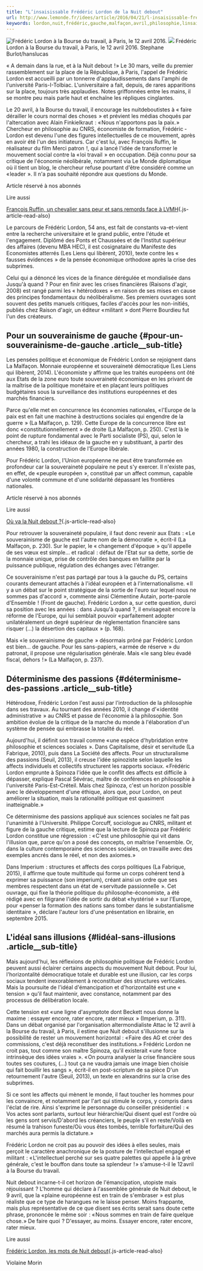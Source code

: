 ```yaml
---
title: "L’insaisissable Frédéric Lordon de la Nuit debout"
url: http://www.lemonde.fr/idees/article/2016/04/21/l-insaisissable-frederic-lordon-maitre-a-penser-de-la-nuit-debout_4906449_3232.html
keywords: lordon,nuit,frédéric,gauche,malfaçon,avril,philosophie,linsaisissable,cest,travail,politique
---
```

![Frédéric Lordon à la Bourse du travail, à Paris, le 12 avril 2016.](https://img.lemde.fr/2016/04/20/0/0/4500/3006/688/0/60/0/9becfa0_12014-lcrozo.jpg) ![](https://img.lemde.fr/2016/04/20/0/0/4500/3006/688/0/60/0/9becfa0_12014-lcrozo.jpg) Frédéric Lordon à la Bourse du travail, à Paris, le 12 avril 2016. Stephane Burlot/hanslucas

« A demain dans la rue, et à la Nuit debout  ! » Le 30 mars, veille du premier rassemblement sur la place de la ­République, à Paris, l'appel de Frédéric Lordon est accueilli par un tonnerre d'applaudissements dans l'amphi de l'université Paris-I-Tolbiac. L'universitaire a fait, depuis, de rares apparitions sur la place, toujours très applaudies. ­Notes griffonnées entre les mains, il se montre peu mais parle haut et enchaîne les répliques cinglantes.

Le 20 avril, à la Bourse du travail, il encourage les nuitdeboutistes à « faire dérailler le cours normal des choses  » et prévient les médias choqués par l'altercation avec Alain Finkielkraut  : « Nous n'apportons pas la paix. » Chercheur en philosophie au CNRS, économiste de formation, Frédéric ­Lordon est devenu l'une des figures intellectuelles de ce mouvement, après en avoir été l'un des initiateurs. Car c'est lui, avec François Ruffin, le réalisateur du film Merci patron  !, qui a lancé l'idée de transformer le mouvement social contre la « loi travail  » en occupation. Déjà connu pour sa critique de l'économie néolibérale, notamment via Le Monde diplomatique où il tient un blog, le chercheur refuse pourtant d'être considéré comme un « leader  ». Il n'a pas souhaité répondre aux questions du Monde.

Article réservé à nos abonnés

Lire aussi

[François Ruffin, un chevalier sans peur et sans remords face à LVMH](https://www.lemonde.fr/culture/article/2016/02/22/francois-ruffin-un-chevalier-sans-peur-et-sans-remords-a-l-assaut-de-lvmh_4869314_3246.html){.js-article-read-also}

Le parcours de Frédéric Lordon, 54 ans, est fait de constants va-et-vient entre la recherche universitaire et le grand public, entre l'étude et l'engagement. Diplômé des Ponts et Chaussées et de l'Institut supérieur des affaires (devenu MBA HEC), il est cosignataire du Manifeste des Economistes atterrés (Les Liens qui libèrent, 2010), texte contre les « fausses évidences  » de la pensée économique orthodoxe après la crise des subprimes.

Celui qui a dénoncé les vices de la finance dérégulée et mondialisée dans Jusqu'à quand  ? Pour en finir avec les crises financières (Raisons d'agir, 2008) est rangé parmi les « hétérodoxes  » en raison de ses mises en cause des principes fondamentaux du néolibéralisme. Ses premiers ouvrages sont souvent des petits manuels critiques, faciles d'accès pour les non-initiés, publiés chez ­Raison d'agir, un éditeur « militant  » dont Pierre Bourdieu fut l'un des créateurs.

Pour un souverainisme de gauche {#pour-un-souverainisme-de-gauche .article__sub-title}
-------------------------------

Les pensées politique et économique de ­Frédéric Lordon se rejoignent dans La ­Malfaçon. Monnaie européenne et souveraineté démocratique (Les Liens qui libèrent, 2014). L'économiste y affirme que les traités européens ont ôté aux Etats de la zone euro toute souveraineté économique en les privant de la maîtrise de la politique monétaire et en plaçant leurs politiques budgétaires sous la surveillance des institutions européennes et des marchés financiers.

Parce qu'elle met en concurrence les économies nationales, « l'Europe de la paix est en fait une machine à destructions sociales qui engendre de la guerre  » (La Malfaçon, p. 129). Cette Europe de la concurrence libre est donc « constitutionnellement  » de droite (La Malfaçon, p. 250). C'est là le point de rupture fondamental avec le Parti socialiste (PS), qui, selon le chercheur, a trahi les idéaux de la gauche en y substituant, à partir des années 1980, la construction de l'Europe libérale.

Pour Frédéric Lordon, l'Union européenne ne peut être transformée en profondeur car la souveraineté populaire ne peut s'y exercer. Il n'existe pas, en effet, de « peuple européen  », constitué par un affect commun, capable d'une volonté commune et d'une solidarité dépassant les frontières nationales.

Article réservé à nos abonnés

Lire aussi

[Où va la Nuit debout ?](https://www.lemonde.fr/idees/article/2016/04/14/ou-va-la-nuit-debout_4902009_3232.html){.js-article-read-also}

Pour retrouver la souveraineté populaire, il faut donc revenir aux Etats  : « Le souverainisme de gauche est l'autre nom de la démocratie  », écrit-il (La Malfaçon, p. 230). Sur le papier, le « changement d'époque  » qu'il appelle de ses vœux est simple... et radical  : défaut de l'Etat sur sa dette, sortie de la monnaie unique, prise de contrôle des banques en faillite par la puissance publique, régulation des échanges avec l'étranger.

Ce souverainisme n'est pas partagé par tous à la gauche du PS, certains courants demeurant attachés à l'idéal européen et à l'internationalisme. « Il y a un débat sur le point stratégique de la sortie de l'euro sur lequel nous ne sommes pas d'accord  », commente ainsi Clémentine Autain, porte-parole d'Ensemble  ! (Front de gauche). Frédéric Lordon a, sur cette question, durci sa position avec les années  : dans Jusqu'à quand  ?, il envisageait encore la réforme de l'Europe, qui lui semblait pouvoir « parfaitement adopter unilatéralement un degré supérieur de réglementation financière sans risquer (...) la désertion des capitaux  » (p. 168).

Mais « le souverainisme de gauche  » désormais prôné par Frédéric Lordon est bien... de gauche. Pour les sans-papiers, « armée de réserve  » du patronat, il propose une régularisation générale. Mais « le sang bleu évadé fiscal, dehors  ! » (La Malfaçon, p. 237).

Déterminisme des passions {#déterminisme-des-passions .article__sub-title}
-------------------------

Hétérodoxe, Frédéric Lordon l'est aussi par l'introduction de la philosophie dans ses travaux. Au tournant des années 2010, il change d'« identité administrative  » au CNRS et passe de l'économie à la philosophie. Son ambition évolue de la critique de la marche du monde à l'élaboration d'un système de pensée qui embrasse la totalité du réel.

Aujourd'hui, il définit son travail comme « une espèce d'hybridation entre philosophie et sciences sociales  ». Dans ­Capitalisme, désir et servitude (La Fabrique, 2010), puis dans La Société des affects. Pour un structuralisme des passions (Seuil, 2013), il creuse l'idée spinoziste selon laquelle les affects individuels et collectifs structurent les rapports sociaux. « Frédéric Lordon emprunte à Spinoza l'idée que le conflit des affects est difficile à dépasser, explique Pascal Sévérac, maître de conférences en philosophie à l'université Paris-Est-Créteil. Mais chez Spinoza, c'est un horizon possible avec le développement d'une éthique, alors que, pour Lordon, on peut améliorer la situation, mais la rationalité politique est quasiment inatteignable. »

Ce déterminisme des passions appliqué aux sciences sociales ne fait pas l'unanimité à l'Université. Philippe Corcuff, sociologue au CNRS, militant et figure de la gauche critique, estime que la lecture de Spinoza par Frédéric Lordon constitue une régression  : « C'est une philosophie qui vit dans l'illusion que, parce qu'on a posé des concepts, on maîtrise l'ensemble. Or, dans la culture contemporaine des sciences sociales, on travaille avec des exemples ancrés dans le réel, et non des axiomes. »

Dans Imperium  : structures et affects des corps politiques (La Fabrique, 2015), il affirme que toute multitude qui forme un corps cohérent tend à exprimer sa puissance (son imperium), créant ainsi un ordre que ses membres respectent dans un état de « servitude passionnelle  ». Cet ouvrage, qui fixe la théorie politique du philosophe-économiste, a été rédigé avec en filigrane l'idée de sortir du débat « hystérisé  » sur l'Europe, pour « penser la formation des nations sans tomber dans le substantialisme identitaire  », déclare l'auteur lors d'une présentation en librairie, en septembre 2015.

L'idéal sans illusions {#lidéal-sans-illusions .article__sub-title}
----------------------

Mais aujourd'hui, les réflexions de philosophie politique de Frédéric Lordon peuvent aussi éclairer certains aspects du mouvement Nuit debout. Pour lui, l'horizontalité démocratique totale et durable est une illusion, car les corps sociaux tendent inexorablement à reconstituer des structures verticales. Mais la poursuite de l'idéal d'émancipation et d'horizontalité est une « tension  » qu'il faut maintenir, avec constance, notamment par des processus de délibération locale.

Cette tension est « une ligne d'asymptote dont ­Beckett nous donne la maxime  : essayer encore, rater encore, rater mieux  » (Imperium, p. 311). Dans un débat organisé par l'organisation altermondialiste Attac le 12 avril à la Bourse du travail, à Paris, il estime que Nuit debout s'illusionne sur la possibilité de rester  un mouvement horizontal : « Faire des AG et créer des commissions, c'est déjà reconstituer des institutions. » Frédéric Lordon ne croit pas, tout comme son maître Spinoza, qu'il existerait « une force intrinsèque des idées vraies  ». « On pourra analyser la crise financière sous toutes ses coutures, (...) tout ça ne vaudra jamais une image bien choisie qui fait bouillir les sangs  », écrit-il en post-scriptum de sa pièce D'un retournement l'autre (Seuil, 2013), un texte en alexandrins sur la crise des subprimes.

Si ce sont les affects qui mènent le monde, il faut toucher les hommes pour les convaincre, et notamment par l'art qui stimule le corps, y compris dans l'éclat de rire. Ainsi s'exprime le personnage du conseiller présidentiel  : « Vos actes sont parlants, surtout leur hiérarchie/Qui disent quel est l'ordre où les gens sont servis/D'abord les créanciers, le peuple s'il en reste/Voilà en résumé la trahison funeste/Où vous êtes tombés, terrible forfaiture/Qui des marchés aura permis la dictature. »

Frédéric Lordon ne croit pas au pouvoir des idées à elles seules, mais perçoit le caractère anachronique de la posture de l'intellectuel engagé et militant  : « L'intellectuel perché sur ses quatre palettes qui appelle à la grève générale, c'est le bouffon dans toute sa splendeur  ! » s'amuse-t-il le 12 avril à la Bourse du travail.

Nuit debout incarne-t-il cet horizon de l'émancipation, utopiste mais réjouissant  ? L'homme qui déclare à l'assemblée générale de Nuit debout, le 9 avril, que la « plaine européenne est en train de s'embraser  » est plus réaliste que ce type de harangues ne le laisse penser. Moins frappante, mais plus représentative de ce que disent ses écrits serait sans doute cette phrase, prononcée le même soir  : « Nous sommes en train de faire quelque chose. » De faire quoi  ? D'essayer, au moins. Essayer encore, rater encore, rater mieux.

Lire aussi

[Frédéric Lordon, les mots de Nuit debout](https://www.lemonde.fr/m-moyen-format/article/2016/04/15/frederic-lordon-les-mots-de-nuit-debout_4902999_4497271.html){.js-article-read-also}

Violaine Morin

